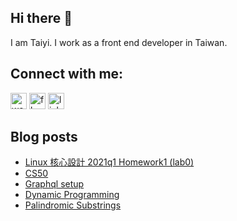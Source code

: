 ## Hi there 👋

I am Taiyi. I work as a front end developer in Taiwan.

## Connect with me:

[<img alt="website" src="https://cdn.jsdelivr.net/npm/simple-icons@3.5.0/icons/blogger.svg" width="26px"/>][website]
[<img alt="fb" src="https://cdn.jsdelivr.net/npm/simple-icons@v3/icons/facebook.svg" width="26px"/>][facebook]
[<img alt="linkedin" src="https://cdn.jsdelivr.net/npm/simple-icons@v3/icons/linkedin.svg" width="26px"/>][linkedin]

## Blog posts

<!-- BLOG-POST-LIST:START -->
- [Linux 核心設計 2021q1 Homework1 (lab0)](https://moved0311.github.io/2021-03-22-linux-lab0-c/)
- [CS50](https://moved0311.github.io/2021-03-03-CS0/)
- [Graphql setup](https://moved0311.github.io/2020-12-17-graphql/)
- [Dynamic Programming](https://moved0311.github.io/2020-09-21-DP/)
- [Palindromic Substrings](https://moved0311.github.io/2020-09-21-PalindromicSubString/)
<!-- BLOG-POST-LIST:END -->

[website]: https://moved0311.github.io/
[facebook]: https://www.facebook.com/profile.php?id=100000329876068
[linkedin]: https://www.linkedin.com/in/jiang-taiyi-7854ba205/

<!-- TODO: fix github action setting -->
